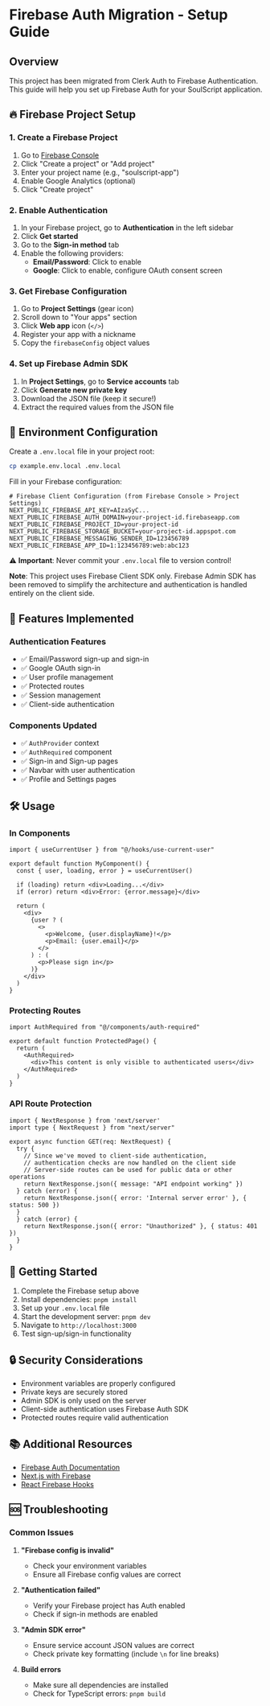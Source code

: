 # Firebase Auth Migration - Setup Guide

## Overview
This project has been migrated from Clerk Auth to Firebase Authentication. This guide will help you set up Firebase Auth for your SoulScript application.

## 🔥 Firebase Project Setup

### 1. Create a Firebase Project
1. Go to [Firebase Console](https://console.firebase.google.com/)
2. Click "Create a project" or "Add project"
3. Enter your project name (e.g., "soulscript-app")
4. Enable Google Analytics (optional)
5. Click "Create project"

### 2. Enable Authentication
1. In your Firebase project, go to **Authentication** in the left sidebar
2. Click **Get started**
3. Go to the **Sign-in method** tab
4. Enable the following providers:
   - **Email/Password**: Click to enable
   - **Google**: Click to enable, configure OAuth consent screen

### 3. Get Firebase Configuration
1. Go to **Project Settings** (gear icon)
2. Scroll down to "Your apps" section
3. Click **Web app** icon (`</>`)
4. Register your app with a nickname
5. Copy the `firebaseConfig` object values

### 4. Set up Firebase Admin SDK
1. In **Project Settings**, go to **Service accounts** tab
2. Click **Generate new private key**
3. Download the JSON file (keep it secure!)
4. Extract the required values from the JSON file

## 🔧 Environment Configuration

Create a `.env.local` file in your project root:

```bash
cp example.env.local .env.local
```

Fill in your Firebase configuration:

```env
# Firebase Client Configuration (from Firebase Console > Project Settings)
NEXT_PUBLIC_FIREBASE_API_KEY=AIzaSyC...
NEXT_PUBLIC_FIREBASE_AUTH_DOMAIN=your-project-id.firebaseapp.com
NEXT_PUBLIC_FIREBASE_PROJECT_ID=your-project-id
NEXT_PUBLIC_FIREBASE_STORAGE_BUCKET=your-project-id.appspot.com
NEXT_PUBLIC_FIREBASE_MESSAGING_SENDER_ID=123456789
NEXT_PUBLIC_FIREBASE_APP_ID=1:123456789:web:abc123
```

⚠️ **Important**: Never commit your `.env.local` file to version control!

**Note**: This project uses Firebase Client SDK only. Firebase Admin SDK has been removed to simplify the architecture and authentication is handled entirely on the client side.

## 📱 Features Implemented

### Authentication Features
- ✅ Email/Password sign-up and sign-in
- ✅ Google OAuth sign-in
- ✅ User profile management
- ✅ Protected routes
- ✅ Session management
- ✅ Client-side authentication

### Components Updated
- ✅ `AuthProvider` context
- ✅ `AuthRequired` component
- ✅ Sign-in and Sign-up pages
- ✅ Navbar with user authentication
- ✅ Profile and Settings pages

## 🛠 Usage

### In Components
```tsx
import { useCurrentUser } from "@/hooks/use-current-user"

export default function MyComponent() {
  const { user, loading, error } = useCurrentUser()
  
  if (loading) return <div>Loading...</div>
  if (error) return <div>Error: {error.message}</div>
  
  return (
    <div>
      {user ? (
        <>
          <p>Welcome, {user.displayName}!</p>
          <p>Email: {user.email}</p>
        </>
      ) : (
        <p>Please sign in</p>
      )}
    </div>
  )
}
```

### Protecting Routes
```tsx
import AuthRequired from "@/components/auth-required"

export default function ProtectedPage() {
  return (
    <AuthRequired>
      <div>This content is only visible to authenticated users</div>
    </AuthRequired>
  )
}
```

### API Route Protection
```tsx
import { NextResponse } from 'next/server'
import type { NextRequest } from "next/server"

export async function GET(req: NextRequest) {
  try {
    // Since we've moved to client-side authentication,
    // authentication checks are now handled on the client side
    // Server-side routes can be used for public data or other operations
    return NextResponse.json({ message: "API endpoint working" })
  } catch (error) {
    return NextResponse.json({ error: 'Internal server error' }, { status: 500 })
  }
  } catch (error) {
    return NextResponse.json({ error: "Unauthorized" }, { status: 401 })
  }
}
```

## 🚀 Getting Started

1. Complete the Firebase setup above
2. Install dependencies: `pnpm install`
3. Set up your `.env.local` file
4. Start the development server: `pnpm dev`
5. Navigate to `http://localhost:3000`
6. Test sign-up/sign-in functionality

## 🔒 Security Considerations

- Environment variables are properly configured
- Private keys are securely stored
- Admin SDK is only used on the server
- Client-side authentication uses Firebase Auth SDK
- Protected routes require valid authentication

## 📚 Additional Resources

- [Firebase Auth Documentation](https://firebase.google.com/docs/auth)
- [Next.js with Firebase](https://firebase.google.com/docs/web/setup)
- [React Firebase Hooks](https://github.com/CSFrequency/react-firebase-hooks)

## 🆘 Troubleshooting

### Common Issues

1. **"Firebase config is invalid"**
   - Check your environment variables
   - Ensure all Firebase config values are correct

2. **"Authentication failed"**
   - Verify your Firebase project has Auth enabled
   - Check if sign-in methods are enabled

3. **"Admin SDK error"**
   - Ensure service account JSON values are correct
   - Check private key formatting (include `\n` for line breaks)

4. **Build errors**
   - Make sure all dependencies are installed
   - Check for TypeScript errors: `pnpm build`
